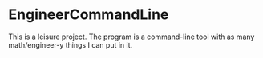 # EngineerCommandLine
This is a leisure project. The program is a command-line tool with as many math/engineer-y things I can put in it.
